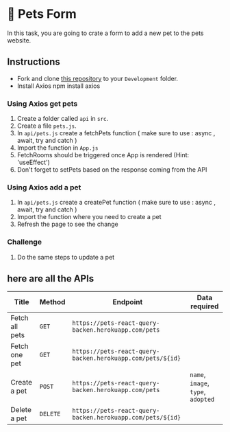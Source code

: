 # 🐶 Pets Form

In this task, you are going to crate a form to add a new pet to the pets website.

## Instructions

- Fork and clone [this repository]() to your `Development` folder.
- Install Axios npm install axios

### Using Axios get pets

1. Create a folder called `api` in `src`.
2. Create a file `pets.js`.
3. In `api/pets.js` create a fetchPets function ( make sure to use : async , await, try and catch )
4. Import the function in `App.js`
5. FetchRooms should be triggered once App is rendered (Hint: 'useEffect')
6. Don't forget to setPets based on the response coming from the API

### Using Axios add a pet

1. In `api/pets.js` create a createPet function ( make sure to use : async , await, try and catch )
2. Import the function where you need to create a pet
3. Refresh the page to see the change

### Challenge

1. Do the same steps to update a pet

## here are all the APIs

| Title          | Method   | Endpoint                                                   | Data required           |
| -------------- | -------- | ---------------------------------------------------------- | ----------------------- |
| Fetch all pets | `GET`    | `https://pets-react-query-backen.herokuapp.com/pets`       |                         |
| Fetch one pet  | `GET`    | `https://pets-react-query-backen.herokuapp.com/pets/${id}` |                         |
| Create a pet   | `POST`   | `https://pets-react-query-backen.herokuapp.com/pets`       | `name`, `image`, `type`, `adopted` |
| Delete a pet   | `DELETE` | `https://pets-react-query-backen.herokuapp.com/pets/${id}` |                         |
